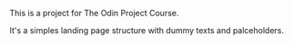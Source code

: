 This is a project for The Odin Project Course.

It's a simples landing page structure with dummy texts and palceholders.

